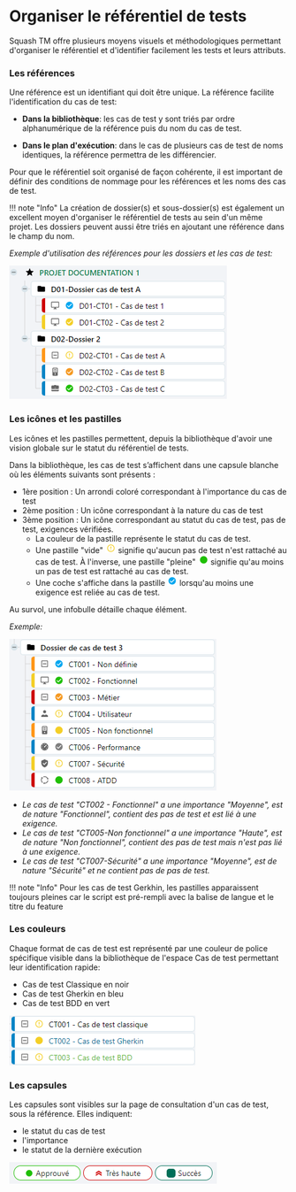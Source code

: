 # Organiser le référentiel de tests

Squash TM offre plusieurs moyens visuels et méthodologiques permettant d'organiser le référentiel et d'identifier facilement les tests et leurs attributs. 

### Les références

Une référence est un identifiant qui doit être unique. La référence facilite l'identification du cas de test:

- **Dans la bibliothèque**: les cas de test y sont triés par ordre alphanumérique de la référence puis du nom du cas de test.

- **Dans le plan d'exécution**: dans le cas de plusieurs cas de test de noms identiques, la référence permettra de les différencier.

Pour que le référentiel soit organisé de façon cohérente, il est important de définir des conditions de nommage pour les références et les noms des cas de test. 

!!! note "Info"
    La création de dossier(s) et sous-dossier(s) est également un excellent moyen d'organiser le référentiel de tests au sein d'un même projet. 
    Les dossiers peuvent aussi être triés en ajoutant une référence dans le champ du nom.

*Exemple d'utilisation des références pour les dossiers et les cas de test:*

![Exemple d'arborescence avec dossiers](resources/exemple-arbo-dossierFR.png)


### Les icônes et les pastilles

Les icônes et les pastilles permettent, depuis la bibliothèque d'avoir une vision globale sur le statut du référentiel de tests.

Dans la bibliothèque, les cas de test s’affichent dans une capsule blanche où les éléments suivants sont présents :

- 1ère position : Un arrondi coloré correspondant à l'importance du cas de test
- 2ème position : Un icône correspondant à la nature du cas de test
- 3ème position : Un icône correspondant au statut du cas de test, pas de test, exigences vérifiées. 
    - La couleur de la pastille représente le statut du cas de test.
    - Une pastille "vide" ![Pastille !](resources/pastille-videFR.png) signifie qu'aucun pas de test n'est rattaché au cas de test. À l'inverse, une pastille "pleine" ![Les icônes et les pastilles des cas de test](resources/pastille-pleineFR.png) signifie qu'au moins un pas de test est rattaché au cas de test.
    - Une coche s'affiche dans la pastille ![Les icônes et les pastilles des cas de test](resources/pastille-cocheFR.png) lorsqu'au moins une exigence est reliée au cas de test.

Au survol, une infobulle détaille chaque élément.

*Exemple:* 

![Les icônes et les pastilles des cas de test](resources/icone-pastille-cas-de-testFR.png)

- *Le cas de test "CT002 - Fonctionnel" a une importance "Moyenne", est de nature "Fonctionnel", contient des pas de test et est lié à une exigence.*
- *Le cas de test "CT005-Non fonctionnel" a une importance "Haute", est de nature "Non fonctionnel", contient des pas de test mais n'est pas lié à une exigence.*
- *Le cas de test "CT007-Sécurité" a une importance "Moyenne", est de nature "Sécurité" et ne contient pas de pas de test.*


!!! note "Info"
    Pour les cas de test Gerkhin, les pastilles apparaissent toujours pleines car le script est pré-rempli avec la balise de langue et le titre du feature

### Les couleurs

Chaque format de cas de test est représenté par une couleur de police spécifique visible dans la bibliothèque de l'espace Cas de test permettant leur identification rapide:

- Cas de test Classique en noir
- Cas de test Gherkin en bleu
- Cas de test BDD en vert 

![Formats Cas de test](resources/couleurs-cas-de-testFR.png)


### Les capsules

Les capsules sont visibles sur la page de consultation d'un cas de test, sous la référence. Elles indiquent:

- le statut du cas de test
- l'importance
- le statut de la dernière exécution

![Capsules](resources/capsulesFR.png)




